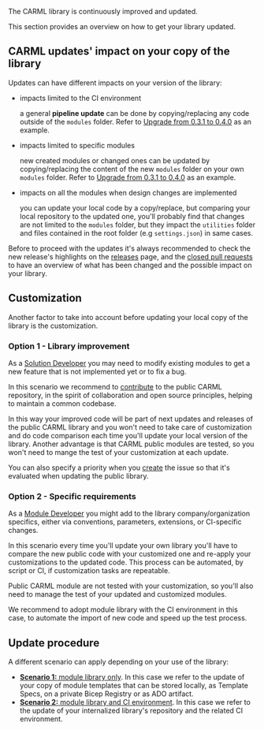 The CARML library is continuously improved and updated.

This section provides an overview on how to get your library updated.

## CARML updates' impact on your copy of the library

Updates can have different impacts on your version of the library:
- impacts limited to the CI environment

    a general **pipeline update** can be done by copying/replacing any code outside of the `modules` folder. Refer to [Upgrade from 0.3.1 to 0.4.0](./Upgrade%20from%200.3.1%20to%200.4.0#general-pipeline-updates) as an example.

- impacts limited to specific modules

    new created modules or changed ones can be updated by copying/replacing the content of the new `modules` folder on your own `modules` folder. Refer to [Upgrade from 0.3.1 to 0.4.0](./Upgrade%20from%200.3.1%20to%200.4.0#general-import-of-new-modules) as an example.

- impacts on all the modules when design changes are implemented

    you can update your local code by a copy/replace, but comparing your local repository to the updated one, you'll probably find that changes are not limited
    to the `modules` folder, but they impact the `utilities` folder and files contained in the root folder (e.g `settings.json`) in same cases.

Before to proceed with the updates it's always recommended to check the new release's highlights on the [releases](https://github.com/Azure/ResourceModules/releases) page, and the [closed pull requests](https://github.com/Azure/ResourceModules/pulls?q=is%3Apr+is%3Aclosed) to have an overview of what has been changed and the possible impact on your library.

## Customization

Another factor to take into account before updating your local copy of the library is the customization.
### Option 1 - Library improvement

As a [Solution Developer](./The%20context%20-%20Logical%20layers%20and%20personas#solution-developer) you may need to modify existing modules to get a new feature that is not implemented yet or to fix a bug.

In this scenario we recommend to [contribute](./Contribution%20guide) to the public CARML repository, in the spirit of collaboration and open source principles, helping to maintain a common codebase.

In this way your improved code will be part of next updates and releases of the public CARML library and you won't need to take care of customization and do code comparison each time you'll update your local version of the library.
Another advantage is that CARML public modules are tested, so you won't need to mange the test of your customization at each update.

You can also specify a priority when you [create](./Contribution%20guide%20-%20Contribution%20flow#create-or-pick-up-an-issue) the issue so that it's evaluated when updating the public library.

### Option 2 - Specific requirements

As a [Module Developer](./The%20context%20-%20Logical%20layers%20and%20personas#module-developer) you might add to the library  company/organization specifics, either via conventions, parameters, extensions, or CI-specific changes.

In this scenario every time you'll update your own library you'll have to compare the new public code with your customized one and re-apply your customizations to the updated code. This process can be automated, by script or CI, if customization tasks are repeatable.

Public CARML module are not tested with your customization, so you'll also need to manage the test of your updated and customized modules.

We recommend to adopt module library with the CI environment in this case, to automate the import of new code and speed up the test process.

## Update procedure

A different scenario can apply depending on your use of the library:
- [**Scenario 1:** module library only](./Fetching%20latest%20changes%20-%20Scenario%201%20Module%20library%20only). In this case we refer to the update of your copy of module templates that can be stored locally, as Template Specs, on a private Bicep Registry or as ADO artifact.
- [**Scenario 2:** module library and CI environment](./Fetching%20latest%20changes%20-%20Scenario%202%20Module%20library%20and%20CI%20environment). In this case we refer to the update of your internalized library's repository and the related CI environment.


